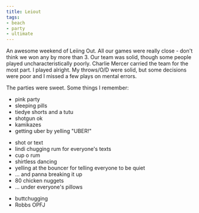 ```yaml
---
title: Leiout
tags:
- beach
- party
- ultimate
---
```


An awesome weekend of Leiing Out. All our games were really close - don't think we won any by more than 3. Our team was solid, though some people played uncharacteristically poorly. Charlie Mercer carried the team for the most part. I played alright. My throws/O/D were solid, but some decisions were poor and I missed a few plays on mental errors.

The parties were sweet. Some things I remember:

<!-- Friday -->

- pink party
- sleeping pills
- tiedye shorts and a tutu
- shotgun ok
- kamikazes
- getting uber by yelling "UBER!"

<!-- Saturday -->

- shot or text
- lindi chugging rum for everyone's texts
- cup o rum
- shirtless dancing
- yelling at the bouncer for telling everyone to be quiet
- ... and panna breaking it up
- 80 chicken nuggets
- ... under everyone's pillows

<!-- Sunday -->

- buttchugging
- Robbs OPFJ
